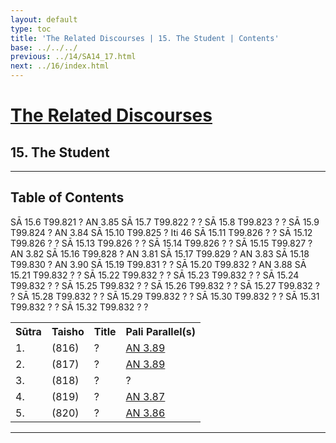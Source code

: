 ```yaml
---
layout: default
type: toc
title: 'The Related Discourses | 15. The Student | Contents'
base: ../../../
previous: ../14/SA14_17.html
next: ../16/index.html
---
```


<h1><a href="../index.html">The Related Discourses</a></h1>
<h2>15. The Student</h2>

<hr/>

<h2>Table of Contents</h2>

<table class="ma-toc">
  <th>Sūtra</th>
  <th>Taisho</th>
  <th>Title</th>
  <th>Pali Parallel(s)</th>
  <tr>
    <td>1.</td>
    <td>(816)</td>
    <td><a href="SA15_1.html"></a>?</td>
    <td><a href="https://suttacentral.net/an3.89" target="_blank">AN 3.89</a></td>
  </tr>
  <tr>
    <td>2.</td>
    <td>(817)</td>
    <td><a href="SA15_2.html"></a>?</td>
    <td><a href="https://suttacentral.net/an3.89" target="_blank">AN 3.89</a></td>
  </tr>
  <tr>
    <td>3.</td>
    <td>(818)</td>
    <td><a href="SA15_3.html"></a>?</td>
    <td><a href="https://suttacentral.net/" target="_blank"></a>?</td>
  </tr>
  <tr>
    <td>4.</td>
    <td>(819)</td>
    <td><a href="SA15_4.html"></a>?</td>
    <td><a href="https://suttacentral.net/an3.87" target="_blank">AN 3.87</a></td>
  </tr>
  <tr>
    <td>5.</td>
    <td>(820)</td>
    <td><a href="SA15_5.html"></a>?</td>
    <td><a href="https://suttacentral.net/an3.86" target="_blank">AN 3.86</a></td>
  </tr>


SĀ 15.6 	T99.821 	? 	AN 3.85
SĀ 15.7 	T99.822 	? 	?
SĀ 15.8 	T99.823 	? 	?
SĀ 15.9 	T99.824 	? 	AN 3.84
SĀ 15.10 	T99.825 	? 	Iti 46
SĀ 15.11 	T99.826 	? 	?
SĀ 15.12 	T99.826 	? 	?
SĀ 15.13 	T99.826 	? 	?
SĀ 15.14 	T99.826 	? 	?
SĀ 15.15 	T99.827 	? 	AN 3.82
SĀ 15.16 	T99.828 	? 	AN 3.81
SĀ 15.17 	T99.829 	? 	AN 3.83
SĀ 15.18 	T99.830 	? 	AN 3.90
SĀ 15.19 	T99.831 	? 	?
SĀ 15.20 	T99.832 	? 	AN 3.88
SĀ 15.21 	T99.832 	? 	?
SĀ 15.22 	T99.832 	? 	?
SĀ 15.23 	T99.832 	? 	?
SĀ 15.24 	T99.832 	? 	?
SĀ 15.25 	T99.832 	? 	?
SĀ 15.26 	T99.832 	? 	?
SĀ 15.27 	T99.832 	? 	?
SĀ 15.28 	T99.832 	? 	?
SĀ 15.29 	T99.832 	? 	?
SĀ 15.30 	T99.832 	? 	?
SĀ 15.31 	T99.832 	? 	?
SĀ 15.32 	T99.832 	? 	?
</table>

<hr/>